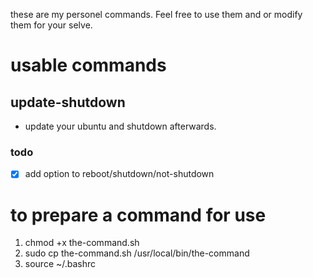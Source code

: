 these are my personel commands. Feel free to use them and or modify them for your selve.
# usable commands

## update-shutdown 
- update your ubuntu and shutdown afterwards.

### todo
-[x] add option to reboot/shutdown/not-shutdown

# to prepare a command for use 
1. chmod +x the-command.sh
2. sudo cp the-command.sh /usr/local/bin/the-command
3. source ~/.bashrc
